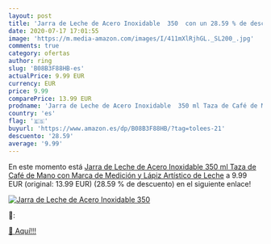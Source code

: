 ```yaml
---
layout: post
title: 'Jarra de Leche de Acero Inoxidable  350  con un 28.59 % de descuento'
date: 2020-07-17 17:01:55
image: 'https://m.media-amazon.com/images/I/411mXlRjhGL._SL200_.jpg'
comments: true
category: ofertas
author: ring
slug: 'B08B3F88HB-es'
actualPrice: 9.99 EUR
currency: EUR
price: 9.99
comparePrice: 13.99 EUR
prodname: 'Jarra de Leche de Acero Inoxidable  350 ml Taza de Café de Mano con Marca de Medición y Lápiz Artístico de Leche'
country: 'es'
flag: '🇪🇸'
buyurl: 'https://www.amazon.es/dp/B08B3F88HB/?tag=tolees-21'
descuento: '28.59'
average: '9.99'
---
```


En este momento está [Jarra de Leche de Acero Inoxidable  350 ml Taza de Café de Mano con Marca de Medición y Lápiz Artístico de Leche](https://www.amazon.es/dp/B08B3F88HB/?tag=tolees-21) a 9.99 EUR (original: 13.99 EUR) (28.59 %  de descuento) en el siguiente enlace!

[![Jarra de Leche de Acero Inoxidable  350 ](https://m.media-amazon.com/images/I/411mXlRjhGL._SL200_.jpg)](https://www.amazon.es/dp/B08B3F88HB/?tag=tolees-21)

🔎:


[🛒 Aquí!!!](https://www.amazon.es/dp/B08B3F88HB/?tag=tolees-21)
